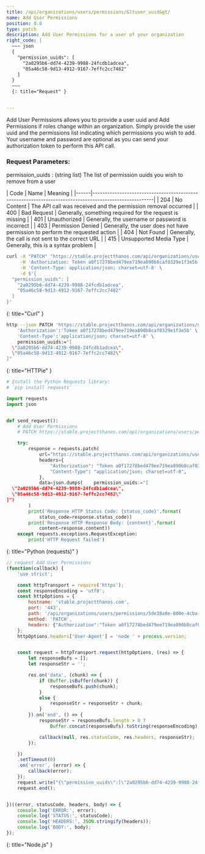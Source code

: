 ```yaml
---
title: /api/organizations/users/permissions/&ltuser_uuid&gt/
name: Add User Permissions
position: 0.8
type: patch
description: Add User Permissions for a user of your organization
right_code: |
  ~~~ json
  {
    "permission_uuids": [
      "2a0295b6-dd74-4239-9988-24fcdb1adcea",
      "05a46c58-9d13-4912-9167-7effc2cc7482"
    ]
  }
  ~~~
  {: title="Request" }


---
```

Add User Permissions allows you to provide a user uuid and Add Permissions if roles change within an organization. Simply provide the user uuid and the permissions list indicating which permissions you wish to add. Your username and password are optional as you can send your authorization token to perform this API call.

### Request Parameters:

permission_uuids
: (string list) The list of permission uuids you wish to remove from a user

| Code | Name                   | Meaning                                                                      |
|------|-------------------------------------------------------------------------------------------------------|
| 204  | No Content             | The API call was received and the permission removal occurred                |
| 400  | Bad Request            | Generally, something required for the request is missing                     |
| 401  | Unauthorized           | Generally, the username or password is incorrect                             |
| 403  | Permission Denied      | Generally, the user does not have permission to perform the requested action |
| 404  | Not Found              | Generally, the call is not sent to the correct URL                           |
| 415  | Unsupported Media Type | Generally, this is a syntax problem                                          |


~~~ bash
curl -X "PATCH" "https://stable.projectthanos.com/api/organizations/users/permissions/5de38a8e-800e-4cba-84c5-ee6c27f304d8/" \
     -H 'Authorization: Token a0f17278bed479ee719ea890b8caf0329e1f3e5b' \
     -H 'Content-Type: application/json; charset=utf-8' \
     -d $'{
  "permission_uuids": [
    "2a0295b6-dd74-4239-9988-24fcdb1adcea",
    "05a46c58-9d13-4912-9167-7effc2cc7482"
  ]
}'

~~~
{: title="Curl" }

~~~ bash
http --json PATCH 'https://stable.projectthanos.com/api/organizations/users/permissions/5de38a8e-800e-4cba-84c5-ee6c27f304d8/' \
    'Authorization':'Token a0f17278bed479ee719ea890b8caf0329e1f3e5b' \
    'Content-Type':'application/json; charset=utf-8' \
    permission_uuids:="[
  \"2a0295b6-dd74-4239-9988-24fcdb1adcea\",
  \"05a46c58-9d13-4912-9167-7effc2cc7482\"
]"

~~~
{: title="HTTPie" }

~~~ python
# Install the Python Requests library:
# `pip install requests`

import requests
import json


def send_request():
    # Add User Permissions
    # PATCH https://stable.projectthanos.com/api/organizations/users/permissions/5de38a8e-800e-4cba-84c5-ee6c27f304d8/

    try:
        response = requests.patch(
            url="https://stable.projectthanos.com/api/organizations/users/permissions/5de38a8e-800e-4cba-84c5-ee6c27f304d8/",
            headers={
                "Authorization": "Token a0f17278bed479ee719ea890b8caf0329e1f3e5b",
                "Content-Type": "application/json; charset=utf-8",
            },
            data=json.dumps(    permission_uuids:="[
  \"2a0295b6-dd74-4239-9988-24fcdb1adcea\",
  \"05a46c58-9d13-4912-9167-7effc2cc7482\"
]")
        )
        print('Response HTTP Status Code: {status_code}'.format(
            status_code=response.status_code))
        print('Response HTTP Response Body: {content}'.format(
            content=response.content))
    except requests.exceptions.RequestException:
        print('HTTP Request failed')

~~~
{: title="Python (requests)" }

~~~ javascript
// request Add User Permissions
(function(callback) {
    'use strict';

    const httpTransport = require('https');
    const responseEncoding = 'utf8';
    const httpOptions = {
        hostname: 'stable.projectthanos.com',
        port: '443',
        path: '/api/organizations/users/permissions/5de38a8e-800e-4cba-84c5-ee6c27f304d8/',
        method: 'PATCH',
        headers: {"Authorization":"Token a0f17278bed479ee719ea890b8caf0329e1f3e5b","Content-Type":"application/json; charset=utf-8"}
    };
    httpOptions.headers['User-Agent'] = 'node ' + process.version;


    const request = httpTransport.request(httpOptions, (res) => {
        let responseBufs = [];
        let responseStr = '';

        res.on('data', (chunk) => {
            if (Buffer.isBuffer(chunk)) {
                responseBufs.push(chunk);
            }
            else {
                responseStr = responseStr + chunk;
            }
        }).on('end', () => {
            responseStr = responseBufs.length > 0 ?
                Buffer.concat(responseBufs).toString(responseEncoding) : responseStr;

            callback(null, res.statusCode, res.headers, responseStr);
        });

    })
    .setTimeout(0)
    .on('error', (error) => {
        callback(error);
    });
    request.write("{\"permission_uuids\":[\"2a0295b6-dd74-4239-9988-24fcdb1adcea\",\"05a46c58-9d13-4912-9167-7effc2cc7482\"]}")
    request.end();


})((error, statusCode, headers, body) => {
    console.log('ERROR:', error);
    console.log('STATUS:', statusCode);
    console.log('HEADERS:', JSON.stringify(headers));
    console.log('BODY:', body);
});

~~~
{: title="Node.js" }
